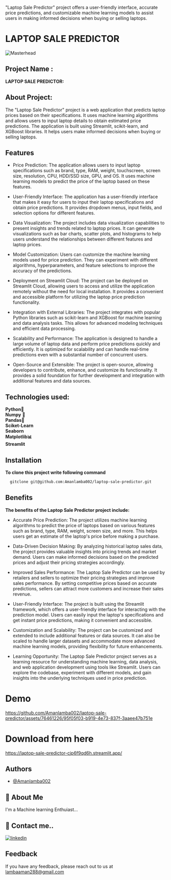
 "Laptop Sale Predictor" project offers a user-friendly interface, accurate price predictions, and customizable machine learning models to assist users in making informed decisions when buying or selling laptops.


# LAPTOP SALE PREDICTOR



![Masterhead](https://thumbs.gfycat.com/AshamedWeightyDachshund-max-1mb.gif)


## Project Name :

**LAPTOP SALE PREDICTOR:** 

## About Project: 
 
The "Laptop Sale Predictor" project is a web application that predicts laptop prices based on their specifications. It uses machine learning algorithms and allows users to input laptop details to obtain estimated price predictions. The application is built using Streamlit, scikit-learn, and XGBoost libraries. It helps users make informed decisions when buying or selling laptops.

## Features


- Price Prediction: The application allows users to input laptop specifications such as brand, type, RAM, weight, touchscreen, screen size, resolution, CPU, HDD/SSD size, GPU, and OS. It uses machine learning models to predict the price of the laptop based on these features.

- User-Friendly Interface: The application has a user-friendly interface that makes it easy for users to input their laptop specifications and obtain price predictions. It provides dropdown menus, input fields, and selection options for different features.

- Data Visualization: The project includes data visualization capabilities to present insights and trends related to laptop prices. It can generate visualizations such as bar charts, scatter plots, and histograms to help users understand the relationships between different features and laptop prices.

- Model Customization: Users can customize the machine learning models used for price prediction. They can experiment with different algorithms, hyperparameters, and feature selections to improve the accuracy of the predictions.

- Deployment on Streamlit Cloud: The project can be deployed on Streamlit Cloud, allowing users to access and utilize the application remotely without the need for local installation. It provides a convenient and accessible platform for utilizing the laptop price prediction functionality.

- Integration with External Libraries: The project integrates with popular Python libraries such as scikit-learn and XGBoost for machine learning and data analysis tasks. This allows for advanced modeling techniques and efficient data processing.

- Scalability and Performance: The application is designed to handle a large volume of laptop data and perform price predictions quickly and efficiently. It is optimized for scalability and can handle real-time predictions even with a substantial number of concurrent users.

- Open-Source and Extensible: The project is open-source, allowing developers to contribute, enhance, and customize its functionality. It provides a solid foundation for further development and integration with additional features and data sources.


## Technologies used:

**Python**🐍\
**Numpy** 🧮\
**Pandas**🐼\
**Sciket-Learn** \
**Seaborn** \
**Matplotlib📊** \
**Streamlit**

## Installation


**To clone this project write following command**

```bash
  gitclone git@github.com:Amanlamba002/laptop-sale-predictor.git
```
    
## Benefits 

**The benefits of the Laptop Sale Predictor project include:**

- Accurate Price Prediction: The project utilizes machine learning algorithms to predict the price of laptops based on various features such as brand, type, RAM, weight, screen size, and more. This helps users get an estimate of the laptop's price before making a purchase.

- Data-Driven Decision Making: By analyzing historical laptop sales data, the project provides valuable insights into pricing trends and market demand. Users can make informed decisions based on the predicted prices and adjust their pricing strategies accordingly.

- Improved Sales Performance: The Laptop Sale Predictor can be used by retailers and sellers to optimize their pricing strategies and improve sales performance. By setting competitive prices based on accurate predictions, sellers can attract more customers and increase their sales revenue.

- User-Friendly Interface: The project is built using the Streamlit framework, which offers a user-friendly interface for interacting with the prediction model. Users can easily input the laptop's specifications and get instant price predictions, making it convenient and accessible.

- Customization and Scalability: The project can be customized and extended to include additional features or data sources. It can also be scaled to handle larger datasets and accommodate more advanced machine learning models, providing flexibility for future enhancements.

- Learning Opportunity: The Laptop Sale Predictor project serves as a learning resource for understanding machine learning, data analysis, and web application development using tools like Streamlit. Users can explore the codebase, experiment with different models, and gain insights into the underlying techniques used in price prediction.

# Demo
https://github.com/Amanlamba002/laptop-sale-predictor/assets/76461226/95f05f03-b919-4e73-837f-3aaee47b751e

# Download from here
https://laptop-sale-predictor-cjp6f9qd6h.streamlit.app/

## Authors

- [@Amanlamba002](https://github.com/Amanlamba002/)


## 🚀 About Me
I'm a Machine learning Enthuiast...


## 🔗 Contact me..
[![linkedin](https://img.shields.io/badge/linkedin-0A66C2?style=for-the-badge&logo=linkedin&logoColor=white)](www.linkedin.com/in/aman-lamba
)


## Feedback

If you have any feedback, please reach out to us at lambaaman288@gmail.com

